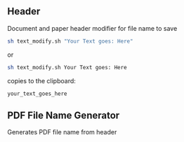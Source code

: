 ## Header
Document and paper header modifier for file name to save
```bash
sh text_modify.sh "Your Text goes: Here"
```
or
```bash
sh text_modify.sh Your Text goes: Here
```
copies to the clipboard:
```bash
your_text_goes_here
```

## PDF File Name Generator

Generates PDF file name from header